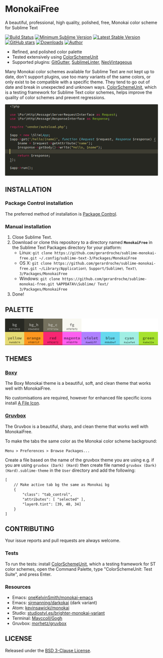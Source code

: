 # MonokaiFree

A beautiful, professional, high quality, polished, free, Monokai color scheme for Sublime Text

[![Build Status](https://img.shields.io/travis/gerardroche/sublime-monokai-free/master.svg?style=flat-square)](https://travis-ci.org/gerardroche/sublime-monokai-free) [![Minimum Sublime Version](https://img.shields.io/badge/sublime-%3E%3D%203.0-brightgreen.svg?style=flat-square)](https://sublimetext.com) [![Latest Stable Version](https://img.shields.io/github/tag/gerardroche/sublime-monokai-free.svg?style=flat-square&label=stable)](https://github.com/gerardroche/sublime-monokai-free/tags) [![GitHub stars](https://img.shields.io/github/stars/gerardroche/sublime-monokai-free.svg?style=flat-square)](https://github.com/gerardroche/sublime-monokai-free/stargazers) [![Downloads](https://img.shields.io/packagecontrol/dt/MonokaiFree.svg?style=flat-square)](https://packagecontrol.io/packages/MonokaiFree) [![Author](https://img.shields.io/badge/twitter-gerardroche-blue.svg?style=flat-square)](https://twitter.com/gerardroche)

* Refined, and polished color palette
* Tested extensively using [ColorSchemeUnit](https://github.com/gerardroche/sublime_color_scheme_unit)
* Supported plugins: [GitGutter](https://github.com/jisaacks/GitGutter), [SublimeLinter](https://github.com/SublimeLinter/SublimeLinter3), [NeoVintageous](https://github.com/NeoVintageous/NeoVintageous)

Many Monokai color schemes available for Sublime Text are not kept up to date, don't support plugins, use too many variants of the same colors, or only exist to be compatible with a specific theme. They tend to go out of date and break in unexpected and unknown ways. [ColorSchemeUnit](https://github.com/gerardroche/sublime_color_scheme_unit), which is a testing framework for Sublime Text color schemes, helps improve the quality of color schemes and prevent regressions.

![MonokaiFree screenshot](screenshot.png)

## INSTALLATION

### Package Control installation

The preferred method of installation is [Package Control](https://packagecontrol.io/browse/authors/gerardroche).

### Manual installation

1. Close Sublime Text.
2. Download or clone this repository to a directory named **`MonokaiFree`** in the Sublime Text Packages directory for your platform:
    * Linux: `git clone https://github.com/gerardroche/sublime-monokai-free.git ~/.config/sublime-text-3/Packages/MonokaiFree`
    * OS X: `git clone https://github.com/gerardroche/sublime-monokai-free.git ~/Library/Application\ Support/Sublime\ Text\ 3/Packages/MonokaiFree`
    * Windows: `git clone https://github.com/gerardroche/sublime-monokai-free.git %APPDATA%\Sublime/ Text/ 3/Packages/MonokaiFree`
3. Done!

## PALETTE

![Monokai palette](palette.png)

## THEMES

### [Boxy](https://github.com/ihodev/sublime-boxy)

The Boxy Monokai theme is a beautiful, soft, and clean theme that works well with MonokaiFree.

No customisations are required, however for enhanced file specific icons install [A File Icon](https://github.com/ihodev/a-file-icon).

### [Gruvbox](https://github.com/Briles/gruvbox)

The Gruvbox is a beautiful, sharp, and clean theme that works well with MonokaiFree.

To make the tabs the same color as the Monokai color scheme background:

`Menu > Preferences > Browse Packages...`

Create a file based on the name of the gruvbox theme you are using e.g. if you are using `gruvbox (Dark) (Hard)` then create file named `gruvbox (Dark) (Hard).sublime-theme` in the `User` directory and add the following:

```
[
    // Make active tab bg the same as Monokai bg
    {
        "class": "tab_control",
        "attributes": [ "selected" ],
        "layer0.tint": [39, 40, 34]
    }
]
```

## CONTRIBUTING

Your issue reports and pull requests are always welcome.

### Tests

To run the tests: install [ColorSchemeUnit](https://github.com/gerardroche/sublime_color_scheme_unit), which a testing framework for ST color schemes, open the Command Palette, type "ColorSchemeUnit: Test Suite", and press Enter.

### Resources

* Emacs: [oneKelvinSmith/monokai-emacs](https://github.com/oneKelvinSmith/monokai-emacs)
* Emacs: [sjrmanning/darkokai](https://github.com/sjrmanning/darkokai) (dark variant)
* Atom: [kevinsawicki/monokai](https://github.com/kevinsawicki/monokai)
* Studio: [studiostyl.es/brighter-monokai-variant](http://studiostyl.es/schemes/brighter-monokai-variant)
* Terminal: [Mayccoll/Gogh](https://github.com/Mayccoll/Gogh/blob/master/content/themes.md#monokai-dark)
* Gruvbox: [morhetz/gruvbox](https://github.com/morhetz/gruvbox)

## LICENSE

Released under the [BSD 3-Clause License](LICENSE).
